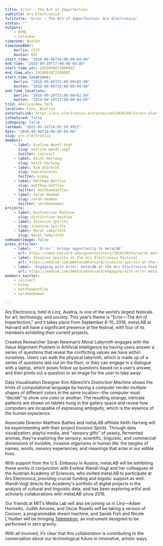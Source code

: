 ```yaml
---
title: Error – The Art of Imperfection
subtitle: Ars Electronica
fulltitle: 'Error – The Art of Imperfection: Ars Electronica'
status: ""
outputs:
    - HTML
    - Calendar
timezone: Boston
timezoneAbbr:
    berlin: CEST
    boston: EDT
start_time: "2018-09-06T16:00:00-04:00"
end_time: "2018-09-10T17:00:00-04:00"
start_time_utc: 20180906T200000Z
end_time_utc: 20180910T210000Z
start_time_locations:
    berlin: "2018-09-06T22:00:00+02:00"
    boston: "2018-09-06T16:00:00-04:00"
end_time_locations:
    berlin: "2018-09-10T23:00:00+02:00"
    boston: "2018-09-10T17:00:00-04:00"
tzid: America/New_York
location: Linz, Austria
externalLink: https://ars.electronica.art/press/en/2018/04/12/ars-electronica-festival-2018/
isFeatured: false
isOngoing: false
lastmod: "2022-02-14T16:02:29.091Z"
date: "2018-09-06T16:00:00-04:00"
slug: ars-electronica
members:
    - label: Eveline Wandl-Vogt
      slug: eveline-wandl-vogt
      twitter: caissarl
    - label: Keith Hartwig
      slug: keith-hartwig
    - label: Kim Albrecht
      slug: kim-albrecht
      twitter: kimay
    - label: Matthew Battles
      slug: matthew-battles
      twitter: matthewbattles
    - label: Sarah Newman
      slug: sarah-newman
      twitter: sarahwnewman
projects:
    - label: Distinction Machine
      slug: distinction-machine
    - label: Invasive Spirits
      slug: invasive-spirits
    - label: Moral Labyrinth
      slug: moral-labyrinth
noHeaderImage: false
press_articles:
    - label: '''Error'' brings opportunity to metaLAB'
      url: https://news.harvard.edu/gazette/story/2018/09/harvards-metalab-attends-festival-on-error-the-art-of-imperfection/
    - label: Invasive Spirits at the Ars Electronica Festival
      url: https://medium.com/@metalabharvard/invasive-spirits-at-the-ars-electronica-festival-a8a1c6df882a
    - label: 'Engaging with Error: metaLAB at the Ars Electronica Festival'
      url: https://medium.com/@metalabharvard/engaging-with-error-metalab-at-the-ars-electronica-festival-7a0ce3f5c1d3
members_twitter:
    - caissarl
    - kimay
    - matthewbattles
    - sarahwnewman

---
```

Ars Electronica, held in Linz, Austria, is one of the world’s largest festivals for art, technology, and society. This year’s theme is "Error—The Art of Imperfection," and it takes place from September 6-10, 2018. metaLAB at Harvard will have a significant presence at the festival, with four of its members exhibiting their current projects.

Creative Researcher Sarah Newman’s *Moral Labyrinth* engages with the Value Alignment Problem in Artificial Intelligence by having users answer a series of questions that reveal the conflicting values we have within ourselves. Users can walk the physical labyrinth, which is made up of a series of questions laid out on the floor, or they can engage in a dialogue with a laptop, which poses follow up questions based on a user’s answer, and then prints out a question or an image for the user to take away.

Data Visualization Designer Kim Albrecht’s *Distinction Machine* shows the limits of computational language by having a computer render multiple shapes of different colors in the same location—the computer must “decide” to show one color or another. The resulting strange, intricate patterns are shown on tablets hung in the gallery space and reveal how computers are incapable of expressing ambiguity, which is the essence of the human experience.

Associate Director Matthew Battles and metaLAB affiliate Keith Hartwig will be experimenting with their project *Invasive Spirits*. Through data visualization, playful media, and "sensory gifts" of yeasty, fermented aromas, they're exploring the sensory, scientific, linguistic, and commercial dimensions of invisible, invasive organisms in human life: the tangles of names, words, sensory experiences, and meanings that arise in our edible lives.

With support from the U.S. Embassy in Austria, metaLAB will be exhibiting these works in conjunction with Eveline Wandl-Vogt and her colleagues at the Austrian Academy of Sciences, who invited metaLAB to participate at Ars Electronica, providing crucial funding and logistic support as well. Wandl-Vogt directs the Academy's portfolio of digital projects in the analysis of cultural and linguistic data, and has been exploring artful and scholarly collaborations with metaLAB since 2016. 

Our friends at MIT’s Media Lab will also be joining us in Linz—Adam Horowitz, Judith Amores, and Oscar Rosello will be taking a version of Cocoon, a programmable dream machine, and Sands Fish and Nicole L’Huillier will be bringing [Telemetron](https://telemetron.space/), an instrument designed to be performed in zero gravity. 

With all involved, it’s clear that this collaboration is contributing to the conversation about our technological future in innovative, artistic ways.